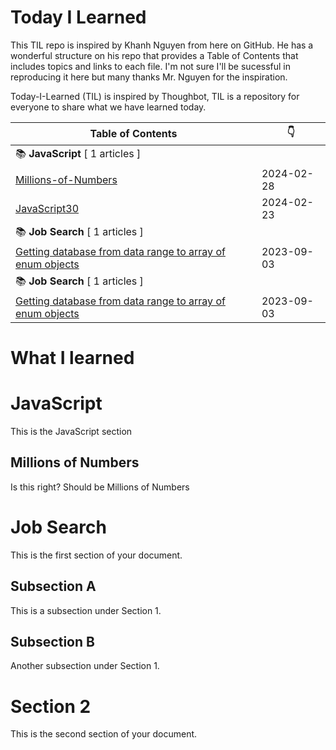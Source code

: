 # Today I Learned

This TIL repo is inspired by Khanh Nguyen from here on GitHub.  He has a wonderful structure on his repo that provides a Table of Contents that includes topics and links to each file.  I'm not sure I'll be sucessful in reproducing it here but many thanks Mr. Nguyen for the inspiration.

Today-I-Learned (TIL) is inspired by Thoughbot, TIL is a repository for everyone to share what we have learned today.



| Table of Contents | :point_down: |
| -------- | -------- |
| :books: **JavaScript** [ 1 articles ] | |
| [Millions-of-Numbers](#millions-of-numbers) | 2024-02-28 |
| [JavaScript30](#javascript30) | 2024-02-23 |
| :books: **Job Search** [ 1 articles ] | |
| [Getting database from data range to array of enum objects](apps-script/getting-database-from-data-range-to-array-of-enum-objects.md) | 2023-09-03 |
| :books: **Job Search** [ 1 articles ] | |
| [Getting database from data range to array of enum objects](apps-script/getting-database-from-data-range-to-array-of-enum-objects.md) | 2023-09-03 |


# What I learned

# JavaScript
This is the JavaScript section
## Millions of Numbers
Is this right? Should be Millions of Numbers








# Job Search
This is the first section of your document.









## Subsection A
This is a subsection under Section 1.

## Subsection B
Another subsection under Section 1.

# Section 2
This is the second section of your document.



